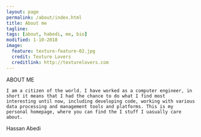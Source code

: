```yaml
---
layout: page
permalink: /about/index.html
title: About me
tagline:
tags: [about, habedi, me, bio]
modified: 1-10-2018
image:
  feature: texture-feature-02.jpg
  credit: Texture Lovers
  creditlink: http://texturelovers.com
---
```


ABOUT ME

	I am a citizen of the world. I have worked as a computer engineer, in short it means that I had the chance to do what I find most interesting until now, including developing code, working with various data processing and management tools and platforms. This is my personal homepage, where you can find the I stuff I uasually care about.

Hassan Abedi


